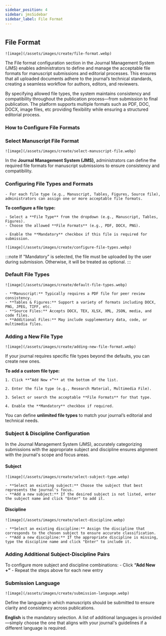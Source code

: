 ```yaml
---
sidebar_position: 4
sidebar: jmsSidebar
sidebar_label: File Format
---
```


#

## File Format

    ![image](/assets/images/create/file-format.webp)

The File format configuration section in the Journal Management System (JMS) enables administrators to define and manage the acceptable file formats for manuscript submissions and editorial processes. This ensures that all uploaded documents adhere to the journal’s technical standards, creating a seamless workflow for authors, editors, and reviewers.

By specifying allowed file types, the system maintains consistency and compatibility throughout the publication process—from submission to final publication. The platform supports multiple formats such as PDF, DOC, DOCX, image files, etc providing flexibility while ensuring a structured editorial process.

### How to Configure File Formats

### Select Manuscript File Format

    ![image](/assets/images/create/select-manuscript-file.webp)

In the **Journal Management System (JMS),** administrators can define the required file formats for manuscript submissions to ensure consistency and compatibility.

### Configuring File Types and Formats

    - For each file type (e.g., Manuscript, Tables, Figures, Source file), administrators can assign one or more acceptable file formats.

**To configure a file type:**

    - Select a **File Type** from the dropdown (e.g., Manuscript, Tables, Figures).
    - Choose the allowed **File Formats** (e.g., PDF, DOCX, PNG).

    - Enable the **Mandatory** checkbox if this file is required for submission.

    ![image](/assets/images/create/configure-file-types.webp)

:::note
 If "Mandatory" is selected, the file must be uploaded by the user during submission. Otherwise, it will be treated as optional.
:::

### Default File Types

    ![image](/assets/images/create/default-file-types.webp)

    - **Manuscript:** Typically requires a PDF file for peer review consistency.
    - **Tables & Figures:** Support a variety of formats including DOCX, PNG, JPEG, TIFF, etc.
    - **Source Files:** Accepts DOCX, TEX, XLSX, XML, JSON, media, and code files.
    - **Additional Files:** May include supplementary data, code, or multimedia files.

### Adding a New File Type

    ![image](/assets/images/create/adding-new-file-format.webp)

If your journal requires specific file types beyond the defaults, you can create new ones.

**To add a custom file type:**

    1. Click **“Add New +”** at the bottom of the list.

    2. Enter the file type (e.g., Research Material, Multimedia File).

    3. Select or search the acceptable **File Formats** for that type.

    4. Enable the **Mandatory** checkbox if required.

You can define **unlimited file types** to match your journal’s editorial and technical needs.

### Subject & Discipline Configuration

In the Journal Management System (JMS), accurately categorizing submissions with the appropriate subject and discipline ensures alignment with the journal's scope and focus areas.

#### Subject

    ![image](/assets/images/create/select-subject-type.webp)

    - **Select an existing subject:** Choose the subject that best represents the journal's focus.
    - **Add a new subject:** If the desired subject is not listed, enter the subject name and click "Enter" to add it.
    
#### Discipline

    ![image](/assets/images/create/select-discipline.webp)

    - **Select an existing discipline:** Assign the discipline that corresponds to the chosen subject to ensure accurate classification.
    - **Add a new discipline:** If the appropriate discipline is missing, type the discipline name and click "Enter" to include it.

### Adding Additional Subject-Discipline Pairs

To configure more subject and discipline combinations:
    - Click **“Add New +”**
    - Repeat the steps above for each new entry

### Submission Language

    ![image](/assets/images/create/submission-language.webp)

Define the language in which manuscripts should be submitted to ensure clarity and consistency across publications.

**English** is the mandatory selection. A list of additional languages is provided—simply choose the one that aligns with your journal's guidelines if a different language is required.
